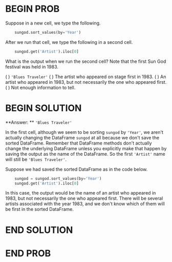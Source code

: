 # BEGIN PROB

Suppose in a new cell, we type the following.

```py
    sungod.sort_values(by='Year')
```

After we run that cell, we type the following in a second cell.

```py
    sungod.get('Artist').iloc[0]
```

What is the output when we run the second cell? Note that the first Sun God festival was held in 1983.

( ) `'Blues Traveler'`
( ) The artist who appeared on stage first in 1983.
( ) An artist who appeared in 1983, but not necessarily the one who appeared first.
( ) Not enough information to tell.

# BEGIN SOLUTION

**Answer: ** `'Blues Traveler'`

In the first cell, although we seem to be sorting `sungod` by `'Year'`, we aren't actually changing the DataFrame `sungod` at all because we don't save the sorted DataFrame. Remember that DataFrame methods don't actually change the underlying DataFrame unless you explicitly make that happen by saving the output as the name of the DataFrame. So the first `'Artist'` name will still be `'Blues Traveler'`. 

Suppose we had saved the sorted DataFrame as in the code below.

```py
    sungod = sungod.sort_values(by='Year')   
    sungod.get('Artist').iloc[0]
```

In this case, the output would be the name of an artist who appeared in 1983, but not necessarily the one who appeared first. There will be several artists associated with the year 1983, and we don't know which of them will be first in the sorted DataFrame.

# END SOLUTION

# END PROB